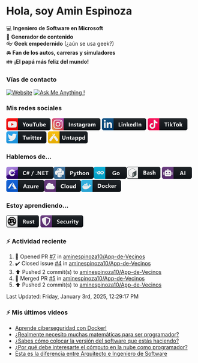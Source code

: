 # Hola, soy Amin Espinoza

:computer: **Ingeniero de Software en Microsoft**  
:pencil: **Generador de contenido**  
:eyeglasses: **Geek empedernido** (¿aún se usa geek?)  
:oncoming_automobile: **Fan de los autos, carreras y simuladores**  
:family: **¡El papá más feliz del mundo!**

### Vías de contacto

[![Website](https://img.shields.io/badge/aminespinoza.com-up-green?style=for-the-badge)][website]
[![Ask Me Anything !](https://img.shields.io/badge/Ask%20me-anything-1abc9c.svg?style=for-the-badge)](https://calendly.com/aminespinoza/consultoria)

### Mis redes sociales
[<img src="./assets/social/youtube.png"/>][youtube]
[<img src="./assets/social/instagram.png"/>][instagram]
[<img src="./assets/social/linkedin.png"/>][linkedin]
[<img src="./assets/social/tiktok.png"/>][linkedin]
[<img src="./assets/social/twitter.png"/>][twitter]
[<img src="./assets/social/untappd.png"/>][untappd]

### Hablemos de...
<img src="./assets/tech/csharp_dotnet.png"/><img src="./assets/tech/python.png"/><img src="./assets/tech/go.png"/><img src="./assets/tech/bash.png"/>
<img src="./assets/tech/ai.png"/><img src="./assets/tech/azure.png"/><img src="./assets/tech/cloud.png"/><img src="./assets/tech/docker.png"/>

### Estoy aprendiendo...
<img src="./assets/tech/rust.png"/> <img src="./assets/tech/security.png"/>


### :zap: Actividad reciente
<!--RECENT_ACTIVITY:start-->
1. 💪 Opened PR [#7](https://github.com/aminespinoza10/App-de-Vecinos/pull/7) in [aminespinoza10/App-de-Vecinos](https://github.com/aminespinoza10/App-de-Vecinos)<br>
2. ✔️ Closed issue [#4](https://github.com/aminespinoza10/App-de-Vecinos/issues/4) in [aminespinoza10/App-de-Vecinos](https://github.com/aminespinoza10/App-de-Vecinos)<br>
3. ⬆️ Pushed 2 commit(s) to [aminespinoza10/App-de-Vecinos](https://github.com/aminespinoza10/App-de-Vecinos)<br>
4. 🎉 Merged PR [#5](https://github.com/aminespinoza10/App-de-Vecinos/pull/5) in [aminespinoza10/App-de-Vecinos](https://github.com/aminespinoza10/App-de-Vecinos)<br>
5. ⬆️ Pushed 2 commit(s) to [aminespinoza10/App-de-Vecinos](https://github.com/aminespinoza10/App-de-Vecinos)<br>
<!--RECENT_ACTIVITY:end-->
<!--RECENT_ACTIVITY:last_update-->
Last Updated: Friday, January 3rd, 2025, 12:29:17 PM
<!--RECENT_ACTIVITY:last_update_end-->

### :zap: Mis últimos videos
<!-- YOUTUBE:START -->
- [Aprende ciberseguridad con Docker!](https://www.youtube.com/watch?v=chcuCz7WCXU)
- [¿Realmente necesito muchas matemáticas para ser programador?](https://www.youtube.com/watch?v=fVY4xhBNUX0)
- [¿Sabes cómo colocar la versión del software que estás haciendo?](https://www.youtube.com/watch?v=sMGEwhZF6Go)
- [¿Por qué debe interesarte el cómputo en la nube como programador?](https://www.youtube.com/watch?v=mGVx8y5pjzg)
- [Esta es la diferencia entre Arquitecto e Ingeniero de Software](https://www.youtube.com/watch?v=e2EmTcTBaTw)
<!-- YOUTUBE:END -->


[website]: https://aminespinoza.com/
[twitter]: https://twitter.com/aminespinoza
[youtube]: https://www.youtube.com/c/AminEspinoza
[linkedin]: https://www.linkedin.com/in/amin-espinoza-71b24661/
[instagram]: https://www.instagram.com/aminespinoza10/
[untappd]: https://untappd.com/user/aminespinoza
